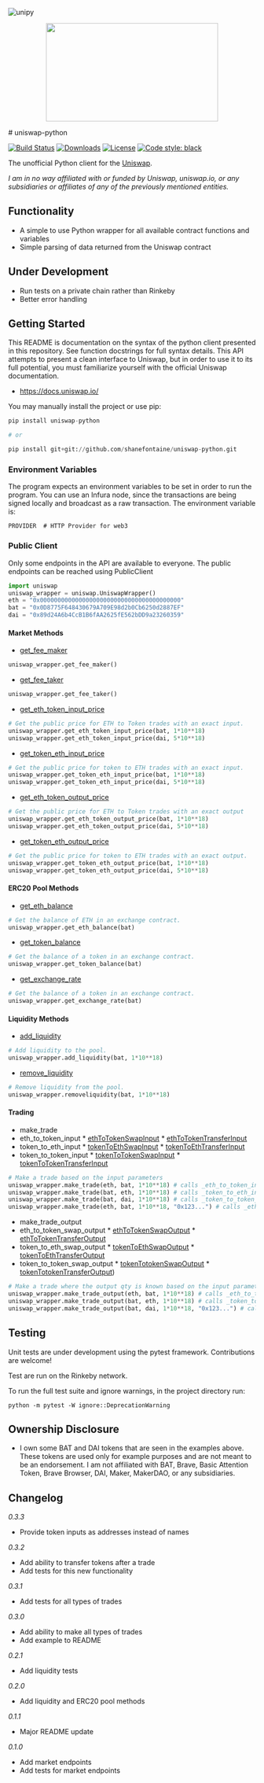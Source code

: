 ![unipy]()
<p align="center">
  <img width="350" height="200" src="https://user-images.githubusercontent.com/9441295/54372021-b7a99280-4637-11e9-864d-7c515a79d4fa.png">
</p>
# uniswap-python

[![Build Status](https://travis-ci.org/shanefontaine/uniswap-python.svg?branch=master)](https://travis-ci.org/shanefontaine/uniswap-python)
[![Downloads](https://pepy.tech/badge/uniswap-python)](https://pepy.tech/project/uniswap-python)
[![License](http://img.shields.io/badge/license-MIT-blue.svg)](https://raw.githubusercontent.com/shanefontaine/uniswap-python/master/LICENSE)
[![Code style: black](https://img.shields.io/badge/code%20style-black-000000.svg)](https://github.com/ambv/black)

The unofficial Python client for the [Uniswap](https://uniswap.io/).

_I am in no way affiliated with or funded by Uniswap, uniswap.io, or any subsidiaries or affiliates of any of the previously mentioned entities._

## Functionality
*  A simple to use Python wrapper for all available contract functions and variables
*  Simple parsing of data returned from the Uniswap contract

## Under Development
*  Run tests on a private chain rather than Rinkeby
*  Better error handling

## Getting Started
This README is documentation on the syntax of the python client presented in this repository. See function docstrings for full syntax details.
This API attempts to present a clean interface to Uniswap, but in order to use it to its full potential, you must familiarize yourself with the official Uniswap documentation.

*  https://docs.uniswap.io/

You may manually install the project or use pip:

```python
pip install uniswap-python

# or

pip install git+git://github.com/shanefontaine/uniswap-python.git
```

### Environment Variables
The program expects an environment variables to be set in order to run the program. You can use an Infura node, since the transactions are being signed locally and broadcast as a raw transaction. The environment variable is:

```
PROVIDER  # HTTP Provider for web3
```

### Public Client
Only some endpoints in the API are available to everyone. The public endpoints can be reached using PublicClient

```python
import uniswap
uniswap_wrapper = uniswap.UniswapWrapper()
eth = "0x0000000000000000000000000000000000000000"
bat = "0x0D8775F648430679A709E98d2b0Cb6250d2887EF"
dai = "0x89d24A6b4CcB1B6fAA2625fE562bDD9a23260359"
```

#### Market Methods
*  [get_fee_maker](https://docs.uniswap.io/)
```python
uniswap_wrapper.get_fee_maker()
```

*  [get_fee_taker](https://docs.uniswap.io/)
```python
uniswap_wrapper.get_fee_taker()
```

*  [get_eth_token_input_price](https://github.com/Uniswap/contracts-vyper/blob/master/contracts/uniswap_exchange.vy#L416)
```python
# Get the public price for ETH to Token trades with an exact input.
uniswap_wrapper.get_eth_token_input_price(bat, 1*10**18)
uniswap_wrapper.get_eth_token_input_price(dai, 5*10**18)
```

*  [get_token_eth_input_price](https://github.com/Uniswap/contracts-vyper/blob/master/contracts/uniswap_exchange.vy#L437)
```python
# Get the public price for token to ETH trades with an exact input.
uniswap_wrapper.get_token_eth_input_price(bat, 1*10**18)
uniswap_wrapper.get_token_eth_input_price(dai, 5*10**18)
```

*  [get_eth_token_output_price](https://github.com/Uniswap/contracts-vyper/blob/master/contracts/uniswap_exchange.vy#L426)
```python
# Get the public price for ETH to Token trades with an exact output
uniswap_wrapper.get_eth_token_output_price(bat, 1*10**18)
uniswap_wrapper.get_eth_token_output_price(dai, 5*10**18)
```

*  [get_token_eth_output_price](https://github.com/Uniswap/contracts-vyper/blob/master/contracts/uniswap_exchange.vy#L448)
```python
# Get the public price for token to ETH trades with an exact output.
uniswap_wrapper.get_token_eth_output_price(bat, 1*10**18)
uniswap_wrapper.get_token_eth_output_price(dai, 5*10**18)
```

#### ERC20 Pool Methods
*  [get_eth_balance](https://docs.uniswap.io/smart-contract-integration/vyper)
```python
# Get the balance of ETH in an exchange contract.
uniswap_wrapper.get_eth_balance(bat)
```

*  [get_token_balance](https://github.com/Uniswap/contracts-vyper/blob/master/contracts/uniswap_exchange.vy#L469)
```python
# Get the balance of a token in an exchange contract.
uniswap_wrapper.get_token_balance(bat)
```

*  [get_exchange_rate](https://github.com/Uniswap/uniswap-frontend/blob/master/src/pages/Pool/AddLiquidity.js#L351)
```python
# Get the balance of a token in an exchange contract.
uniswap_wrapper.get_exchange_rate(bat)
```

#### Liquidity Methods

*  [add_liquidity](https://github.com/Uniswap/contracts-vyper/blob/master/contracts/uniswap_exchange.vy#L48)
```python
# Add liquidity to the pool.
uniswap_wrapper.add_liquidity(bat, 1*10**18)
```

*  [remove_liquidity](https://github.com/Uniswap/contracts-vyper/blob/master/contracts/uniswap_exchange.vy#L83)
```python
# Remove liquidity from the pool.
uniswap_wrapper.removeliquidity(bat, 1*10**18)
```

#### Trading
*  make_trade
  *  eth_to_token_input
    *  [ethToTokenSwapInput](https://github.com/Uniswap/contracts-vyper/blob/master/contracts/uniswap_exchange.vy#L127)
    *  [ethToTokenTransferInput](https://github.com/Uniswap/contracts-vyper/blob/master/contracts/uniswap_exchange.vy#L162)
  *  token_to_eth_input
    *  [tokenToEthSwapInput](https://github.com/Uniswap/contracts-vyper/blob/master/contracts/uniswap_exchange.vy#L202)
    *  [tokenToEthTransferInput](https://github.com/Uniswap/contracts-vyper/blob/master/contracts/uniswap_exchange.vy#L232)
  *  token_to_token_input
    *  [tokenToTokenSwapInput](https://github.com/Uniswap/contracts-vyper/blob/master/contracts/uniswap_exchange.vy#L271)
    *  [tokenToTokenTransferInput](https://github.com/Uniswap/contracts-vyper/blob/master/contracts/uniswap_exchange.vy#L307)
```python
# Make a trade based on the input parameters
uniswap_wrapper.make_trade(eth, bat, 1*10**18) # calls _eth_to_token_input
uniswap_wrapper.make_trade(bat, eth, 1*10**18) # calls _token_to_eth_input
uniswap_wrapper.make_trade(bat, dai, 1*10**18) # calls _token_to_token_input
uniswap_wrapper.make_trade(eth, bat, 1*10**18, "0x123...") # calls _eth_to_token_input
```

*  make_trade_output
  *  eth_to_token_swap_output
    *  [ethToTokenSwapOutput](https://github.com/Uniswap/contracts-vyper/blob/master/contracts/uniswap_exchange.vy#L167)
    *  [ethToTokenTransferOutput](https://github.com/Uniswap/contracts-vyper/blob/master/contracts/uniswap_exchange.vy#L197)
  *  token_to_eth_swap_output
    *  [tokenToEthSwapOutput](https://github.com/Uniswap/contracts-vyper/blob/master/contracts/uniswap_exchange.vy#L237)
    *  [tokenToEthTransferOutput](https://github.com/Uniswap/contracts-vyper/blob/master/contracts/uniswap_exchange.vy#L266)
  *  token_to_token_swap_output
    *  [tokenTotokenSwapOutput](https://github.com/Uniswap/contracts-vyper/blob/master/contracts/uniswap_exchange.vy#L312)
    *  [tokenTotokenTransferOutput](https://github.com/Uniswap/contracts-vyper/blob/master/contracts/uniswap_exchange.vy#L349))
```python
# Make a trade where the output qty is known based on the input parameters
uniswap_wrapper.make_trade_output(eth, bat, 1*10**18) # calls _eth_to_token_swap_output
uniswap_wrapper.make_trade_output(bat, eth, 1*10**18) # calls _token_to_eth_swap_output
uniswap_wrapper.make_trade_output(bat, dai, 1*10**18, "0x123...") # calls _token_to_token_swap_output
```

## Testing
Unit tests are under development using the pytest framework. Contributions are welcome!

Test are run on the Rinkeby network.

To run the full test suite and ignore warnings, in the project directory run:

```
python -m pytest -W ignore::DeprecationWarning
```

## Ownership Disclosure
*  I own some BAT and DAI tokens that are seen in the examples above. These tokens are used only for example purposes and are not meant to be an endorsement. I am not affiliated with BAT, Brave, Basic Attention Token, Brave Browser, DAI, Maker, MakerDAO, or any subsidiaries.

## Changelog
_0.3.3_
*  Provide token inputs as addresses instead of names

_0.3.2_
*  Add ability to transfer tokens after a trade
*  Add tests for this new functionality

_0.3.1_
*  Add tests for all types of trades

_0.3.0_
*  Add ability to make all types of trades
*  Add example to README

_0.2.1_
*  Add liquidity tests

_0.2.0_
*  Add liquidity and ERC20 pool methods

_0.1.1_
*  Major README update

_0.1.0_
*  Add market endpoints
*  Add tests for market endpoints